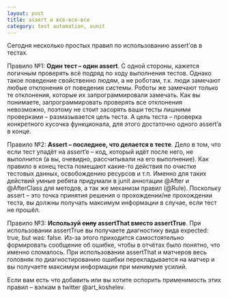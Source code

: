 ```yaml
---
layout: post
title: assert и все-все-все
category: test automation, xunit
---
```


Сегодня несколько простых правил по использованию assert’ов в тестах.

Правило №1: **Один тест – один assert**. С одной стороны, кажется логичным проверять всё подряд по ходу выполнения тестов. Однако такое поведение свойственно людям, а не роботам, т.к. люди замечают любые отклонения от поведения системы. Роботы же замечают только те отклонения, которые их запрограммировали замечать. Как вы понимаете, запрограммировать проверять все отклонения невозможно, поэтому не стоит засорять ваши тесты лишними проверками – размазывается цель теста. А цель теста – проверка конкретного кусочка функционала, для этого достаточно одного assert’a в конце.

Правило №2: **Assert – последнее, что делается в тесте**.  Дело в том, что если тест упадёт на assert’e – код, который идёт после него, не выполнится (а вы, очевидно, рассчитывали на его выполнение). Как правило в конец теста помещают какие-то действия по очистке тестовых данных, освобождению ресурсов и т.п. Именно для таких действий умные ребята придумали в junit аннотации @After и @AfterClass для методов, а так же механизм правил (@Rule). Поскольку assert – это точка принятия решения о прохождении/не прохождении теста, вы должны получать максимум информации в случае, если тест не прошёл.

Правило №3: **Используй <strike>силу</strike> assertThat вместо assertTrue**. При использовании assertTrue вы получаете диагностику вида expected: true, but was: false. Из-за этого приходится самостоятельно формировать сообщение об ошибке, чтобы в отчётах было понятно, что именно сломалось. При использовании assertThat и матчеров весь головняк по диагностированию ошибки перекладывается на матчер и вы получаете максимум информации при минимуме усилий.

Если вам есть что добавить или вы хотите оспорить применимость этих правил – вэлкам в twitter @art_koshelev.